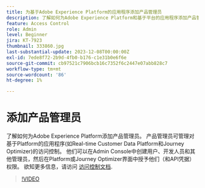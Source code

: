 ```yaml
---
title: 为基于Adobe Experience Platform的应用程序添加产品管理员
description: 了解如何为Adobe Experience Platform和基于平台的应用程序添加产品管理员。
feature: Access Control
role: Admin
level: Beginner
jira: KT-7923
thumbnail: 333860.jpg
last-substantial-update: 2023-12-08T00:00:00Z
exl-id: 7ede8f72-2b9d-4fb0-b176-c1e31b0e6f6e
source-git-commit: cb97521c7906bcb16c7352f6c2447e07abb828c7
workflow-type: tm+mt
source-wordcount: '86'
ht-degree: 1%

---
```


# 添加产品管理员

了解如何为Adobe Experience Platform添加产品管理员。 产品管理员可管理对基于Platform的应用程序(如Real-time Customer Data Platform和Journey Optimizer)的访问控制。 他们可以在Admin Console中创建用户、开发人员和其他管理员，然后在Platform或Journey Optimizer界面中授予他们（和API凭据）权限。 欲知更多信息，请访问 [访问控制文档](https://experienceleague.adobe.com/docs/experience-platform/access-control/home.html?lang=zh-Hans).

>[!VIDEO](https://video.tv.adobe.com/v/333860?learn=on)
